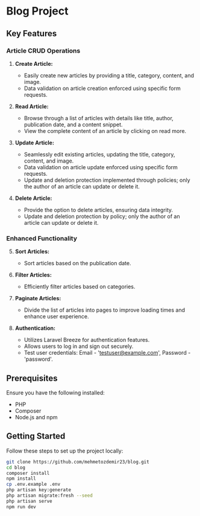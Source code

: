 # Blog Project

## Key Features

### Article CRUD Operations

1. **Create Article:**

    - Easily create new articles by providing a title, category, content, and image.
    - Data validation on article creation enforced using specific form requests.

2. **Read Article:**

    - Browse through a list of articles with details like title, author, publication date, and a content snippet.
    - View the complete content of an article by clicking on read more.

3. **Update Article:**

    - Seamlessly edit existing articles, updating the title, category, content, and image.
    - Data validation on article update enforced using specific form requests.
    - Update and deletion protection implemented through policies; only the author of an article can update or delete it.

4. **Delete Article:**
    - Provide the option to delete articles, ensuring data integrity.
    - Update and deletion protection by policy; only the author of an article can update or delete it.

### Enhanced Functionality

5. **Sort Articles:**

    - Sort articles based on the publication date.

6. **Filter Articles:**

    - Efficiently filter articles based on categories.

7. **Paginate Articles:**

    - Divide the list of articles into pages to improve loading times and enhance user experience.

8. **Authentication:**
    - Utilizes Laravel Breeze for authentication features.
    - Allows users to log in and sign out securely.
    - Test user credentials: Email - 'testuser@example.com', Password - 'password'.

## Prerequisites

Ensure you have the following installed:

-   PHP
-   Composer
-   Node.js and npm

## Getting Started

Follow these steps to set up the project locally:

```bash
git clone https://github.com/mehmetozdemir23/blog.git
cd blog
composer install
npm install
cp .env.example .env
php artisan key:generate
php artisan migrate:fresh --seed
php artisan serve
npm run dev
```